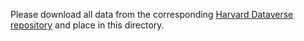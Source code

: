 Please download all data from the corresponding [Harvard Dataverse repository](https://doi.org/10.7910/DVN/N7GJYC) and place in this directory. 

